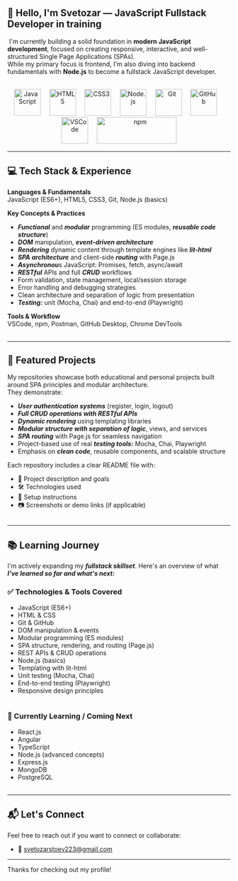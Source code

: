 ## 👋 Hello, I'm Svetozar — JavaScript Fullstack Developer in training

&nbsp;I'm currently building a solid foundation in <strong style="color:#111;">modern JavaScript development</strong>, focused on creating responsive, interactive, and well-structured Single Page Applications (SPAs).  
While my primary focus is frontend, I'm also diving into backend fundamentals with <strong style="color:#111;">Node.js</strong> to become a fullstack JavaScript developer.<br><br>

<p align="center">
  <img src="https://cdn.jsdelivr.net/gh/devicons/devicon/icons/javascript/javascript-original.svg" width="60" height="60" alt="JavaScript" style="pointer-events:none; cursor: default;" />&nbsp;&nbsp;&nbsp;&nbsp;
  <img src="https://cdn.jsdelivr.net/gh/devicons/devicon/icons/html5/html5-original.svg" width="60" height="60" alt="HTML5" style="pointer-events:none; cursor: default;" />&nbsp;&nbsp;&nbsp;&nbsp;
  <img src="https://cdn.jsdelivr.net/gh/devicons/devicon/icons/css3/css3-original.svg" width="60" height="60" alt="CSS3" style="pointer-events:none; cursor: default;" />&nbsp;&nbsp;&nbsp;&nbsp;
  <img src="https://cdn.jsdelivr.net/gh/devicons/devicon/icons/nodejs/nodejs-original.svg" width="60" height="60" alt="Node.js" style="pointer-events:none; cursor: default;" />&nbsp;&nbsp;&nbsp;&nbsp;
  <img src="https://cdn.jsdelivr.net/gh/devicons/devicon/icons/git/git-original.svg" width="60" height="60" alt="Git" style="pointer-events:none; cursor: default;" />&nbsp;&nbsp;&nbsp;&nbsp;
  <img src="https://cdn.jsdelivr.net/gh/devicons/devicon/icons/github/github-original.svg" width="60" height="60" alt="GitHub" style="pointer-events:none; cursor: default;" />&nbsp;&nbsp;&nbsp;&nbsp;
  <img src="https://cdn.jsdelivr.net/gh/devicons/devicon/icons/vscode/vscode-original.svg" width="60" height="60" alt="VSCode" style="pointer-events:none; cursor: default;" />&nbsp;&nbsp;&nbsp;&nbsp;
  <img src="https://img.shields.io/badge/npm-CB3837?logo=npm&logoColor=white" width="180" height="60" alt="npm" style="pointer-events:none; cursor: default;" />
</p>

---

## 💻 Tech Stack & Experience

**Languages & Fundamentals**  
JavaScript (ES6+), HTML5, CSS3, Git, Node.js (basics)

**Key Concepts & Practices**  
- ***Functional*** and ***modular*** programming (ES modules, ***reusable code structure***)  
- ***DOM*** manipulation, ***event-driven architecture***  
- ***Rendering*** dynamic content through template engines like ***lit-html***  
- ***SPA architecture*** and client-side ***routing*** with Page.js  
- ***Asynchronou***s JavaScript: Promises, fetch, async/await  
- ***RESTful*** APIs and full ***CRUD*** workflows  
- Form validation, state management, local/session storage  
- Error handling and debugging strategies  
- Clean architecture and separation of logic from presentation  
- ***Testing:*** unit (Mocha, Chai) and end-to-end (Playwright)

**Tools & Workflow**  
VSCode, npm, Postman, GitHub Desktop, Chrome DevTools<br><br>

---

## 🚀 Featured Projects

My repositories showcase both educational and personal projects built around SPA principles and modular architecture.  
They demonstrate:

- ***User authentication systems*** (register, login, logout)  
- ***Full CRUD operations with RESTful APIs***
- ***Dynamic rendering*** using templating libraries  
- ***Modular structure with separation of logic***, views, and services  
- ***SPA routing*** with Page.js for seamless navigation  
- Project-based use of real ***testing tools:*** Mocha, Chai, Playwright  
- Emphasis on ***clean code***, reusable components, and scalable structure  

Each repository includes a clear README file with:

- 📝 Project description and goals  
- 🛠️ Technologies used  
- 🔧 Setup instructions  
- 📷 Screenshots or demo links (if applicable)<br><br>

---

## 📚 Learning Journey

I'm actively expanding my ***fullstack skillset***. Here's an overview of what ***I've learned so far and what's next:***

### ✅ Technologies & Tools Covered
- JavaScript (ES6+)
- HTML & CSS
- Git & GitHub
- DOM manipulation & events
- Modular programming (ES modules)
- SPA structure, rendering, and routing (Page.js)
- REST APIs & CRUD operations
- Node.js (basics)
- Templating with lit-html
- Unit testing (Mocha, Chai)
- End-to-end testing (Playwright)
- Responsive design principles<br><br>

### 🧠 Currently Learning / Coming Next
- React.js  
- Angular  
- TypeScript  
- Node.js (advanced concepts)  
- Express.js  
- MongoDB  
- PostgreSQL  <br><br>
---

## 📬 Let's Connect

Feel free to reach out if you want to connect or collaborate:

- 📧 svetozarstoev223@gmail.com 

---

Thanks for checking out my profile!  
